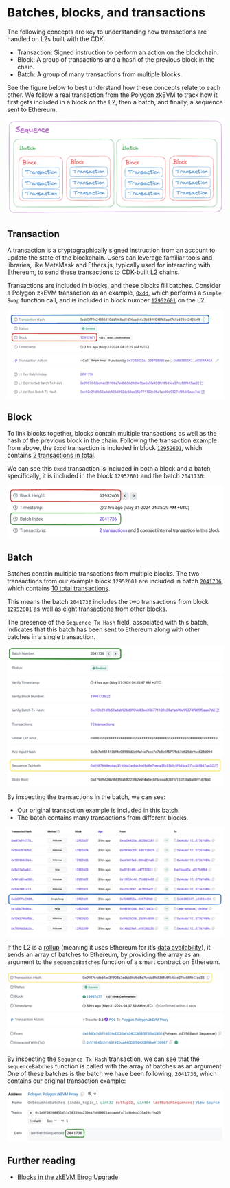 # Batches, blocks, and transactions

The following concepts are key to understanding how transactions are handled on L2s built with the CDK:

- Transaction: Signed instruction to perform an action on the blockchain.
- Block: A group of transactions and a hash of the previous block in the chain.
- Batch: A group of many transactions from multiple blocks.

See the figure below to best understand how these concepts relate to each other. We follow a real transaction from the Polygon zkEVM to track how it first gets included in a block on the L2, then a batch, and finally, a sequence sent to Ethereum.

![Batches, blocks, transactions](../../img/cdk/sequence-batch-block-transaction.png)

## Transaction

A transaction is a cryptographically signed instruction from an account to update the state of the blockchain. Users can leverage familiar tools and libraries, like MetaMask and Ethers.js, typically used for interacting with Ethereum, to send these transactions to CDK-built L2 chains.

Transactions are included in blocks, and these blocks fill batches. Consider a Polygon zkEVM transaction as an example, [`0xdd`](https://zkevm.polygonscan.com/tx/0xdd3f79c24886310ddf868ad1d36aadc6a3b6495048f68aad765c658c42426ef8), which performs a `Simple Swap` function call, and is included in block number [`12952601`](https://zkevm.polygonscan.com/block/12952601) on the L2.

![Transaction with Block Number](../../img/cdk/transaction-block.png)

## Block

To link blocks together, blocks contain multiple transactions as well as the hash of the previous block in the chain. Following the transaction example from above, the `0xdd` transaction is included in block [`12952601`](https://zkevm.polygonscan.com/block/12952601), which contains [2 transactions in total](https://zkevm.polygonscan.com/txs?block=12952601).

We can see this `0xdd` transaction is included in both a block and a batch, specifically, it is included in the block `12952601` and the batch `2041736`:

![Block and Batch](../../img/cdk/block-batch.png)

## Batch

Batches contain multiple transactions from multiple blocks. The two transactions from our example block `12952601` are included in batch [`2041736`](https://zkevm.polygonscan.com/batch/2041736), which contains [10 total transactions](https://zkevm.polygonscan.com/txs?batch=2041736).

This means the batch `2041736` includes the two transactions from block `12952601` as well as eight transactions from other blocks.

The presence of the `Sequence Tx Hash` field, associated with this batch, indicates that this batch has been sent to Ethereum along with other batches in a single transaction.

![Batch of transactions](../../img/cdk/batch-overview.png)

By inspecting the transactions in the batch, we can see:

- Our original transaction example is included in this batch.
- The batch contains many transactions from different blocks.

![Transaction found inside batch](../../img/cdk/transaction-in-batch.png)

If the L2 is a [rollup](./layer2s.md) (meaning it uses Ethereum for it&rsquo;s [data availability](https://docs.polygon.technology/cdk/glossary/#data-availability)), it sends an array of batches to Ethereum, by providing the array as an argument to the `sequenceBatches` function of a smart contract on Ethereum.

![Sequence Transaction](../../img/cdk/sequence-transaction.png)

By inspecting the `Sequence Tx Hash` transaction, we can see that the `sequenceBatches` function is called with the array of batches as an argument. One of these batches is the batch we have been following, `2041736`, which contains our original transaction example:

![Last Batch Sequenced](../../img/cdk/last-batch-sequenced.png)

## Further reading

- [Blocks in the zkEVM Etrog Upgrade](https://docs.polygon.technology/zkEVM/architecture/protocol/etrog-upgrade/?h=blocks#etrog-blocks)